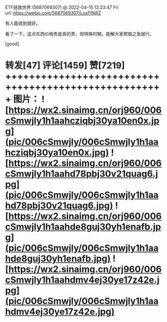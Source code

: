 ETF拯救世界 (5687069307) @
2022-04-15 12:23:47 Fri  
url: https://weibo.com/5687069307/LoxFIfkRZ

有人能收到就好。

看了一下，这点东西价格贵是真的贵，但特殊时期，能解大家燃眉之急就行。

[good] ​​​

转发[47]  评论[1459]  赞[7219] 
+++++++++++++++++++++++++++++++++++++++++++++++++++++
图片：
![https://wx2.sinaimg.cn/orj960/006cSmwjly1h1aahcziqbj30ya10en0x.jpg](pic/006cSmwjly/006cSmwjly1h1aahcziqbj30ya10en0x.jpg)
![https://wx2.sinaimg.cn/orj960/006cSmwjly1h1aahd78pbj30v21quag6.jpg](pic/006cSmwjly/006cSmwjly1h1aahd78pbj30v21quag6.jpg)
![https://wx2.sinaimg.cn/orj960/006cSmwjly1h1aahde8guj30yh1enafb.jpg](pic/006cSmwjly/006cSmwjly1h1aahde8guj30yh1enafb.jpg)
![https://wx2.sinaimg.cn/orj960/006cSmwjly1h1aahdmv4ej30ye17z42e.jpg](pic/006cSmwjly/006cSmwjly1h1aahdmv4ej30ye17z42e.jpg)
======================================================